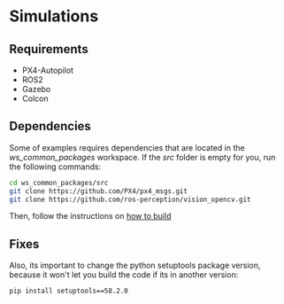 # Simulations

## Requirements

- PX4-Autopilot
- ROS2
- Gazebo
- Colcon

## Dependencies

Some of examples requires dependencies that are located in the *ws_common_packages* workspace. If the *src* folder is empty for you, run the following commands:

```bash
cd ws_common_packages/src
git clone https://github.com/PX4/px4_msgs.git
git clone https://github.com/ros-perception/vision_opencv.git
```

Then, follow the instructions on [how to build](https://github.com/Ararabots-UFMS/Drone/tree/main/FlightCodes/Examples/ws_common_packages) 

## Fixes

Also, its important to change the python setuptools package version, because it won't let you build the code if its in another version:

```bash
pip install setuptools==58.2.0
```
